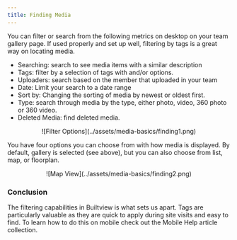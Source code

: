 ```yaml
---
title: Finding Media
---
```


You can filter or search from the following metrics on desktop on your team gallery page. If used properly and set up well, filtering by tags is a great way on locating media.
-	Searching: search to see media items with a similar description
-	Tags: filter by a selection of tags with and/or options.
-	Uploaders: search based on the member that uploaded in your team
-	Date: Limit your search to a date range
-	Sort by: Changing the sorting of media by newest or oldest first.
-	Type: search through media by the type, either photo, video, 360 photo or 360 video.
-	Deleted Media: find deleted media.

<center>
![Filter Options](../assets/media-basics/finding1.png)
</center>

You have four options you can choose from with how media is displayed. By default, gallery is selected (see above), but you can also choose from list, map, or floorplan.

<center>
![Map View](../assets/media-basics/finding2.png)
</center>

### Conclusion

The filtering capabilities in Builtview is what sets us apart. Tags are particularly valuable as they are quick to apply during site visits and easy to find. To learn how to do this on mobile check out the Mobile Help article collection.

